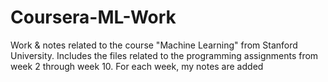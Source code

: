 # Coursera-ML-Work
Work &amp; notes related to the course "Machine Learning" from Stanford University. 
Includes the files related to the programming assignments from week 2 through week 10. 
For each week, my notes are added
